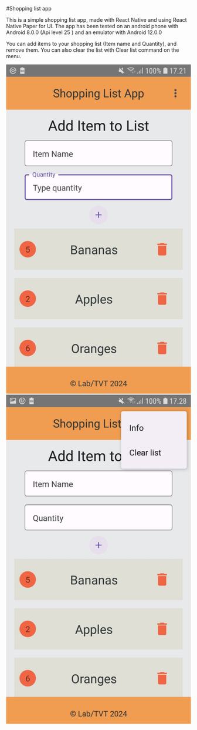 #Shopping list app

This is a simple shopping list app, made with React Native and using React Native Paper for UI. The app has been tested on an android phone with Android 8.0.0 (Api level 25 ) and an emulator with Android 12.0.0

You can add items to your shopping list (Item name and Quantity), and remove them. You can also clear the list with Clear list command on the menu.

![Screenshot](/images/List.jpg) ![Menu](/images/Menu.jpg)